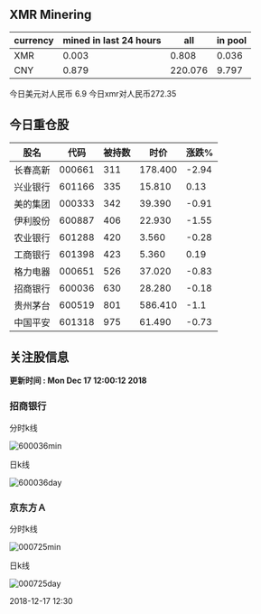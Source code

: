 ## XMR Minering

|currency|mined in last 24 hours|all|in pool|
|---|---|---|---|
|XMR|0.003|0.808|0.036|
|CNY|0.879|220.076|9.797|

今日美元对人民币 6.9	今日xmr对人民币272.35


## 今日重仓股 

|股名|代码|被持数|时价|涨跌%|
|---|---|---|---|---|
|长春高新|000661|311|178.400|-2.94|
|兴业银行|601166|335|15.810|0.13|
|美的集团|000333|342|39.390|-0.91|
|伊利股份|600887|406|22.930|-1.55|
|农业银行|601288|420|3.560|-0.28|
|工商银行|601398|423|5.360|0.19|
|格力电器|000651|526|37.020|-0.83|
|招商银行|600036|630|28.280|-0.18|
|贵州茅台|600519|801|586.410|-1.1|
|中国平安|601318|975|61.490|-0.73|

## 关注股信息
**更新时间 : Mon Dec 17 12:00:12 2018**
### 招商银行 
分时k线

![600036min](http://image.sinajs.cn/newchart/min/n/sh600036.gif)

日k线

![600036day](http://image.sinajs.cn/newchart/daily/n/sh600036.gif)

### 京东方Ａ 
分时k线

![000725min](http://image.sinajs.cn/newchart/min/n/sz000725.gif)

日k线

![000725day](http://image.sinajs.cn/newchart/daily/n/sz000725.gif)

2018-12-17 12:30